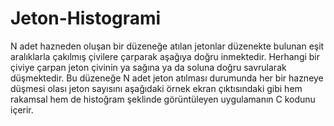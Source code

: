 Jeton-Histogrami
================
N adet  hazneden  oluşan  bir  düzeneğe  atılan  jetonlar  düzenekte bulunan  eşit  aralıklarla  çakılmış  çivilere  çarparak  aşağıya  doğru  inmektedir.  Herhangi  bir  çiviye çarpan jeton çivinin ya sağına ya da soluna doğru savrularak düşmektedir.  Bu  düzeneğe  N  adet  jeton  atılması  durumunda  her  bir  hazneye  düşmesi  olası  jeton  sayısını aşağıdaki  örnek  ekran  çıktısındaki  gibi  hem  rakamsal  hem  de  histoğram  şeklinde  görüntüleyen uygulamanın C kodunu içerir.
